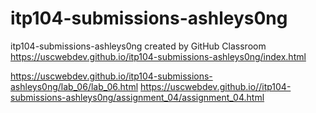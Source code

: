 # itp104-submissions-ashleys0ng
itp104-submissions-ashleys0ng created by GitHub Classroom
https://uscwebdev.github.io/itp104-submissions-ashleys0ng/index.html

https://uscwebdev.github.io/itp104-submissions-ashleys0ng/lab_06/lab_06.html
https://uscwebdev.github.io//itp104-submissions-ashleys0ng/assignment_04/assignment_04.html